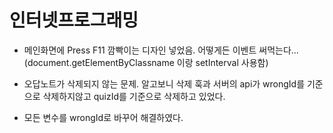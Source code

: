 # 인터넷프로그래밍
- 메인화면에 Press F11 깜빡이는 디자인 넣었음. 어떻게든 이벤트 써먹는다... (document.getElementByClassname 이랑 setInterval 사용함)

- 오답노트가 삭제되지 않는 문제. 알고보니 삭제 훅과 서버의 api가 wrongId를 기준으로 삭제하지않고 quizId를 기준으로 삭제하고 있었다.
- 모든 변수를 wrongId로 바꾸어 해결하였다.
